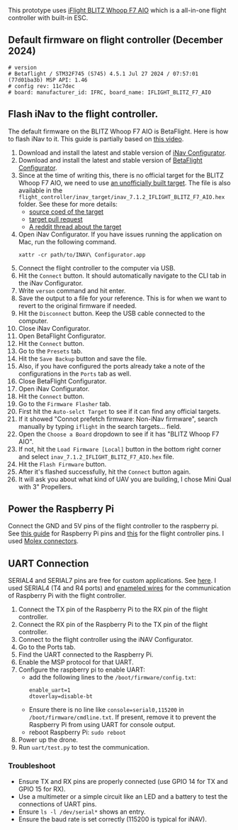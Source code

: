 This prototype uses [iFlight BLITZ Whoop F7 AIO](https://shop.iflight.com/BLITZ-Whoop-F7-AIO-Pro1927) which is a all-in-one flight controller with built-in ESC.

## Default firmware on flight controller (December 2024)
```
# version
# Betaflight / STM32F745 (S745) 4.5.1 Jul 27 2024 / 07:57:01 (77d01ba3b) MSP API: 1.46
# config rev: 11c7dec
# board: manufacturer_id: IFRC, board_name: IFLIGHT_BLITZ_F7_AIO
```

## Flash iNav to the flight controller.
The default firmware on the BLITZ Whoop F7 AIO is BetaFlight. Here is how to flash iNav to it. This guide is partially based on [this video](https://www.youtube.com/watch?v=xdf3yhlgJyc).

1. Download and install the latest and stable version of [iNav Configurator](https://github.com/iNavFlight/inav-configurator/releases).
2. Download and install the latest and stable version of [BetaFlight Configurator](https://github.com/betaflight/betaflight-configurator/releases).
3. Since at the time of writing this, there is no official target for the BLITZ Whoop F7 AIO, we need to use [an unofficially built target](https://github.com/iNavFlight/inav/pull/8988#issuecomment-2208333643). The file is also available in the `flight_controller/inav_target/inav_7.1.2_IFLIGHT_BLITZ_F7_AIO.hex` folder.
See these for more details:
   - [source coed of the target](https://github.com/iNavFlight/inav/tree/master/src/main/target/IFLIGHT_BLITZ_F7_AIO)
   - [target pull request](https://github.com/iNavFlight/inav/pull/8977)
   - [A reddit thread about the target](https://www.reddit.com/r/fpv/comments/1bs79lq/hi_for_the_blitz_f745_do_you_guys_know_which/)
4. Open iNav Configurator. If you have issues running the application on Mac, run the following command.
    ```
    xattr -cr path/to/INAV\ Configurator.app
    ```
5. Connect the flight controller to the computer via USB.
6. Hit the `Connect` button. It should automatically navigate to the CLI tab in the iNav Configurator.
7. Write `verson` command and hit enter.
8. Save the output to a file for your reference. This is for when we want to revert to the original firmware if needed.
9. Hit the `Disconnect` button. Keep the USB cable connected to the computer.
10. Close iNav Configurator.
11. Open BetaFlight Configurator.
12. Hit the `Connect` button.
13. Go to the `Presets` tab.
14. Hit the `Save Backup` button and save the file.
15. Also, if you have configured the ports already take a note of the configurations in the `Ports` tab as well.
16. Close BetaFlight Configurator.
17. Open iNav Configurator.
18. Hit the `Connect` button.
19. Go to the `Firmware Flasher` tab.
20. First hit the `Auto-selct Target` to see if it can find any official targets.
21. If it showed "Connot prefetch firmware: Non-iNav firmware", search manually by typing `iflight` in the search targets... field.
22. Open the `Choose a Board` dropdown to see if it has "BLITZ Whoop F7 AIO".
23. If not, hit the `Load Firmware [Local]` button in the bottom right corner and select `inav_7.1.2_IFLIGHT_BLITZ_F7_AIO.hex` file.
24. Hit the `Flash Firmware` button.
25. After it's flashed successfully, hit the `Connect` button again.
26. It will ask you about what kind of UAV you are building, I chose Mini Qual with 3" Propellers.


## Power the Raspberry Pi
Connect the GND and 5V pins of the flight controller to the raspberry pi. See [this guide](https://www.raspberrypi.com/documentation/computers/raspberry-pi.html#gpio) for Raspberry Pi pins and [this](https://ardupilot.org/plane/docs/common-iflight-blitzf7AIO.html#pinout) for the flight controller pins.
I used [Molex connectors](https://a.co/d/1OW0Edu).


## UART Connection
SERIAL4 and SERIAL7 pins are free for custom applications. See [here](https://ardupilot.org/plane/docs/common-iflight-blitzf7AIO.html#pinout).
I used SERIAL4 (T4 and R4 ports) and [enameled wires](https://a.co/d/74X3URF) for the communication of Raspberry Pi with the flight controller.

1. Connect the TX pin of the Raspberry Pi to the RX pin of the flight controller.
2. Connect the RX pin of the Raspberry Pi to the TX pin of the flight controller.
3. Connect to the flight controller using the iNAV Configurator.
4. Go to the Ports tab.
5. Find the UART connected to the Raspberry Pi.
6. Enable the MSP protocol for that UART.
7. Configure the raspberry pi to enable UART:
   - add the following lines to the `/boot/firmware/config.txt`:
     ```
     enable_uart=1
     dtoverlay=disable-bt
     ```
   - Ensure there is no line like `console=serial0,115200` in `/boot/firmware/cmdline.txt`. If present, remove it to prevent the Raspberry Pi from using UART for console output.
   - reboot Raspberry Pi: `sudo reboot`
8. Power up the drone.
9. Run `uart/test.py` to test the communication.

### Troubleshoot
- Ensure TX and RX pins are properly connected (use GPIO 14 for TX and GPIO 15 for RX).
- Use a multimeter or a simple circuit like an LED and a battery to test the connections of UART pins.
- Ensure `ls -l /dev/serial*` shows an entry.
- Ensure the baud rate is set correctly (115200 is typical for iNAV).